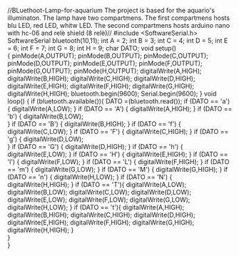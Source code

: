 //BLuethoot-Lamp-for-aquarium
The project is based for the aquario's illuminaton. The lamp have two compartmens. The first compartmens hosts blu LED, red LED, whitw LED. The second compartmens hosts arduino nano with hc-06 and relè shield (8 relè)//
#include <SoftwareSerial.h>
SoftwareSerial bluetooth(10,11);
int A = 2;
int B = 3;
int C = 4;
int D = 5;
int E = 6;
int F = 7;
int G = 8;
int H = 9;
char DATO; 
void setup()  
{
  pinMode(A,OUTPUT);
  pinMode(B,OUTPUT);
  pinMode(C,OUTPUT);
  pinMode(D,OUTPUT);
  pinMode(E,OUTPUT);
  pinMode(F,OUTPUT);
  pinMode(G,OUTPUT); 
  pinMode(H,OUTPUT);
  digitalWrite(A,HIGH);
  digitalWrite(B,HIGH);
  digitalWrite(C,HIGH);
  digitalWrite(D,HIGH); 
  digitalWrite(E,HIGH);
  digitalWrite(F,HIGH); 
  digitalWrite(G,HIGH);
  digitalWrite(H,HIGH);
  bluetooth.begin(9600); 
  Serial.begin(9600);
}
void loop() 
{
  if (bluetooth.available()){
    DATO =(bluetooth.read());
      if (DATO == 'a')  
      {
        digitalWrite(A,LOW);
      }
      if (DATO == 'A')
      {
        digitalWrite(A,HIGH);
      }
      if (DATO == 'b')
      {
        digitalWrite(B,LOW);    
      }
      if (DATO == 'B')
      {
        digitalWrite(B,HIGH);
      }
      if (DATO == 'f')
      {
        digitalWrite(C,LOW);
      }
      if (DATO == 'F')
      {
        digitalWrite(C,HIGH);
      }
      if (DATO == 'g')
      {
        digitalWrite(D,LOW);    
      }
      if (DATO == 'G')
      {
        digitalWrite(D,HIGH);
      }
      if (DATO == 'h')
      {
        digitalWrite(E,LOW);
      }
      if (DATO == 'H')
      {
        digitalWrite(E,HIGH);
      }
      if (DATO == 'l')
      {
        digitalWrite(F,LOW);
      }
      if (DATO == 'L')
      {
        digitalWrite(F,HIGH);
      }
      if (DATO == 'm')
      {
        digitalWrite(G,LOW);
      }
      if (DATO == 'M')
      {
        digitalWrite(G,HIGH);
      }
      if (DATO == 'n')
      {
        digitalWrite(H,LOW);
      }
      if (DATO == 'N')
      {
        digitalWrite(H,HIGH);
      }
      if (DATO == 'T'){
        digitalWrite(A,LOW);
        digitalWrite(B,LOW);
        digitalWrite(C,LOW);
        digitalWrite(D,LOW);
        digitalWrite(E,LOW);
        digitalWrite(F,LOW);
        digitalWrite(G,LOW);
        digitalWrite(H,LOW);
      }
      if (DATO == 't'){
        digitalWrite(A,HIGH);
        digitalWrite(B,HIGH);
        digitalWrite(C,HIGH);
        digitalWrite(D,HIGH);
        digitalWrite(E,HIGH);
        digitalWrite(F,HIGH);
        digitalWrite(G,HIGH);
        digitalWrite(H,HIGH);
      }  
    }    
}
